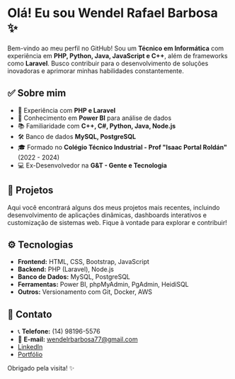 # Olá! Eu sou Wendel Rafael Barbosa ✨

Bem-vindo ao meu perfil no GitHub! Sou um **Técnico em Informática** com experiência em **PHP, Python, Java, JavaScript e C++**, além de frameworks como **Laravel**. Busco contribuir para o desenvolvimento de soluções inovadoras e aprimorar minhas habilidades constantemente.

## ✅ Sobre mim
- 🔧 Experiência com **PHP e Laravel**
- 🌟 Conhecimento em **Power BI** para análise de dados
- 📚 Familiaridade com **C++, C#, Python, Java, Node.js**
- 🛠️ Banco de dados **MySQL, PostgreSQL**
- 🎓 Formado no **Colégio Técnico Industrial - Prof "Isaac Portal Roldán"** (2022 - 2024)
- 💻 Ex-Desenvolvedor na **G&T - Gente e Tecnologia**

## 📝 Projetos
Aqui você encontrará alguns dos meus projetos mais recentes, incluindo desenvolvimento de aplicações dinâmicas, dashboards interativos e customização de sistemas web. Fique à vontade para explorar e contribuir!

## ⚙️ Tecnologias
- **Frontend:** HTML, CSS, Bootstrap, JavaScript
- **Backend:** PHP (Laravel), Node.js
- **Banco de Dados:** MySQL, PostgreSQL
- **Ferramentas:** Power BI, phpMyAdmin, PgAdmin, HeidiSQL
- **Outros:** Versionamento com Git, Docker, AWS

## 💌 Contato
- 📞 **Telefone:** (14) 98196-5576
- 📧 **E-mail:** [wendelrbarbosa77@gmail.com](mailto:wendelrbarbosa77@gmail.com)
- [LinkedIn](https://www.linkedin.com/in/wendelrafael/)
- [Portfólio](https://seu-portfolio.com)

Obrigado pela visita! ✨

